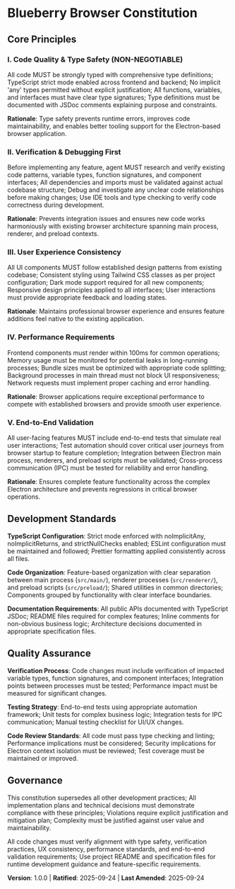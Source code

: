 <!--
Sync Impact Report:
Version change: initial → 1.0.0
Added principles: 
- Code Quality & Type Safety
- Verification & Debugging First  
- User Experience Consistency
- Performance Requirements
- End-to-End Validation
Added sections:
- Development Standards
- Quality Assurance
Templates requiring updates:
✅ Updated plan-template.md (Constitution Check section alignment)
✅ Updated spec-template.md (testability requirements alignment)  
✅ Updated tasks-template.md (verification and E2E testing integration)
Follow-up TODOs: None
-->

# Blueberry Browser Constitution

## Core Principles

### I. Code Quality & Type Safety (NON-NEGOTIABLE)
All code MUST be strongly typed with comprehensive type definitions; TypeScript strict mode enabled across frontend and backend; No implicit 'any' types permitted without explicit justification; All functions, variables, and interfaces must have clear type signatures; Type definitions must be documented with JSDoc comments explaining purpose and constraints.

**Rationale**: Type safety prevents runtime errors, improves code maintainability, and enables better tooling support for the Electron-based browser application.

### II. Verification & Debugging First  
Before implementing any feature, agent MUST research and verify existing code patterns, variable types, function signatures, and component interfaces; All dependencies and imports must be validated against actual codebase structure; Debug and investigate any unclear code relationships before making changes; Use IDE tools and type checking to verify code correctness during development.

**Rationale**: Prevents integration issues and ensures new code works harmoniously with existing browser architecture spanning main process, renderer, and preload contexts.

### III. User Experience Consistency
All UI components MUST follow established design patterns from existing codebase; Consistent styling using Tailwind CSS classes as per project configuration; Dark mode support required for all new components; Responsive design principles applied to all interfaces; User interactions must provide appropriate feedback and loading states.

**Rationale**: Maintains professional browser experience and ensures feature additions feel native to the existing application.

### IV. Performance Requirements
Frontend components must render within 100ms for common operations; Memory usage must be monitored for potential leaks in long-running processes; Bundle sizes must be optimized with appropriate code splitting; Background processes in main thread must not block UI responsiveness; Network requests must implement proper caching and error handling.

**Rationale**: Browser applications require exceptional performance to compete with established browsers and provide smooth user experience.

### V. End-to-End Validation
All user-facing features MUST include end-to-end tests that simulate real user interactions; Test automation should cover critical user journeys from browser startup to feature completion; Integration between Electron main process, renderers, and preload scripts must be validated; Cross-process communication (IPC) must be tested for reliability and error handling.

**Rationale**: Ensures complete feature functionality across the complex Electron architecture and prevents regressions in critical browser operations.

## Development Standards

**TypeScript Configuration**: Strict mode enforced with noImplicitAny, noImplicitReturns, and strictNullChecks enabled; ESLint configuration must be maintained and followed; Prettier formatting applied consistently across all files.

**Code Organization**: Feature-based organization with clear separation between main process (`src/main/`), renderer processes (`src/renderer/`), and preload scripts (`src/preload/`); Shared utilities in common directories; Components grouped by functionality with clear interface boundaries.

**Documentation Requirements**: All public APIs documented with TypeScript JSDoc; README files required for complex features; Inline comments for non-obvious business logic; Architecture decisions documented in appropriate specification files.

## Quality Assurance

**Verification Process**: Code changes must include verification of impacted variable types, function signatures, and component interfaces; Integration points between processes must be tested; Performance impact must be measured for significant changes.

**Testing Strategy**: End-to-end tests using appropriate automation framework; Unit tests for complex business logic; Integration tests for IPC communication; Manual testing checklist for UI/UX changes.

**Code Review Standards**: All code must pass type checking and linting; Performance implications must be considered; Security implications for Electron context isolation must be reviewed; Test coverage must be maintained or improved.

## Governance

This constitution supersedes all other development practices; All implementation plans and technical decisions must demonstrate compliance with these principles; Violations require explicit justification and mitigation plan; Complexity must be justified against user value and maintainability.

All code changes must verify alignment with type safety, verification practices, UX consistency, performance standards, and end-to-end validation requirements; Use project README and specification files for runtime development guidance and feature-specific requirements.

**Version**: 1.0.0 | **Ratified**: 2025-09-24 | **Last Amended**: 2025-09-24
